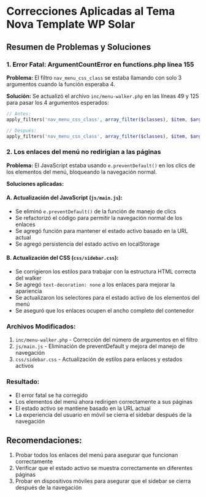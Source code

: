 # Correcciones Aplicadas al Tema Nova Template WP Solar

## Resumen de Problemas y Soluciones

### 1. Error Fatal: ArgumentCountError en functions.php línea 155

**Problema:** El filtro `nav_menu_css_class` se estaba llamando con solo 3 argumentos cuando la función esperaba 4.

**Solución:** Se actualizó el archivo `inc/menu-walker.php` en las líneas 49 y 125 para pasar los 4 argumentos esperados:
```php
// Antes:
apply_filters('nav_menu_css_class', array_filter($classes), $item, $args)

// Después:
apply_filters('nav_menu_css_class', array_filter($classes), $item, $args, $depth)
```

### 2. Los enlaces del menú no redirigían a las páginas

**Problema:** El JavaScript estaba usando `e.preventDefault()` en los clics de los elementos del menú, bloqueando la navegación normal.

**Soluciones aplicadas:**

#### A. Actualización del JavaScript (`js/main.js`):
- Se eliminó `e.preventDefault()` de la función de manejo de clics
- Se refactorizó el código para permitir la navegación normal de los enlaces
- Se agregó función para mantener el estado activo basado en la URL actual
- Se agregó persistencia del estado activo en localStorage

#### B. Actualización del CSS (`css/sidebar.css`):
- Se corrigieron los estilos para trabajar con la estructura HTML correcta del walker
- Se agregó `text-decoration: none` a los enlaces para mejorar la apariencia
- Se actualizaron los selectores para el estado activo de los elementos del menú
- Se aseguró que los enlaces ocupen el ancho completo del contenedor

### Archivos Modificados:
1. `inc/menu-walker.php` - Corrección del número de argumentos en el filtro
2. `js/main.js` - Eliminación de preventDefault y mejora del manejo de navegación
3. `css/sidebar.css` - Actualización de estilos para enlaces y estados activos

### Resultado:
- El error fatal se ha corregido
- Los elementos del menú ahora redirigen correctamente a sus páginas
- El estado activo se mantiene basado en la URL actual
- La experiencia del usuario en móvil se cierra el sidebar después de la navegación

## Recomendaciones:
1. Probar todos los enlaces del menú para asegurar que funcionan correctamente
2. Verificar que el estado activo se muestra correctamente en diferentes páginas
3. Probar en dispositivos móviles para asegurar que el sidebar se cierra después de la navegación
